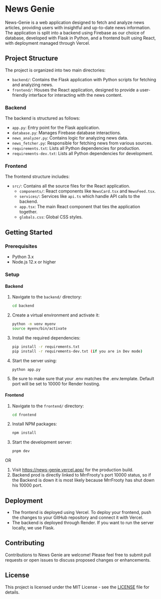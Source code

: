 # News Genie

News-Genie is a web application designed to fetch and analyze news articles, providing users with insightful and up-to-date news information. The application is split into a backend using Firebase as our choice of database, developed with Flask in Python, and a frontend built using React, with deployment managed through Vercel.

## Project Structure

The project is organized into two main directories:

- `backend/`: Contains the Flask application with Python scripts for fetching and analyzing news.
- `frontend/`: Houses the React application, designed to provide a user-friendly interface for interacting with the news content.

### Backend

The backend is structured as follows:

- `app.py`: Entry point for the Flask application.
- `database.py`: Manages Firebase database interactions.
- `news_analyzer.py`: Contains logic for analyzing news data.
- `news_fetcher.py`: Responsible for fetching news from various sources.
- `requirements.txt`: Lists all Python dependencies for production.
- `requirements-dev.txt`: Lists all Python dependencies for development.

### Frontend

The frontend structure includes:

- `src/`: Contains all the source files for the React application.
  - `components/`: React components like `NewsCard.tsx` and `NewsFeed.tsx`.
  - `services/`: Services like `api.ts` which handle API calls to the backend.
  - `app.tsx`: The main React component that ties the application together.
  - `globals.css`: Global CSS styles.

## Getting Started

### Prerequisites

- Python 3.x
- Node.js 12.x or higher

### Setup

#### Backend

1. Navigate to the `backend/` directory:
   ```bash
   cd backend
   ```
2. Create a virtual environment and activate it:
   ```bash
   python -m venv myenv
   source myenv/bin/activate
   ```
3. Install the required dependencies:
   ```bash
   pip install -r requirements.txt
   pip install -r requirements-dev.txt (if you are in Dev mode)
   ```
4. Start the server using:
   ```bash
   python app.py
   ```

5. Be sure to make sure that your .env matches the .env.template. Default port will be set to 10000 for Render hosting.

#### Frontend

1. Navigate to the `frontend/` directory:
   ```bash
   cd frontend
   ```
2. Install NPM packages:
   ```bash
   npm install
   ```
3. Start the development server:
   ```bash
   pnpm dev
   ```
OR 

1. Visit https://news-genie.vercel.app/ for the production build.
2. Backend prod is directly linked to MrrFrooty's port 10000 status, so if the Backend is down it is most likely because MrrFrooty has shut down his 10000 port.

## Deployment

- The frontend is deployed using Vercel. To deploy your frontend, push the changes to your GitHub repository and connect it with Vercel.
- The backend is deployed through Render. If you want to run the server locally, we use Flask.

## Contributing

Contributions to News Genie are welcome! Please feel free to submit pull requests or open issues to discuss proposed changes or enhancements.

## License

This project is licensed under the MIT License - see the [LICENSE](LICENSE) file for details.
